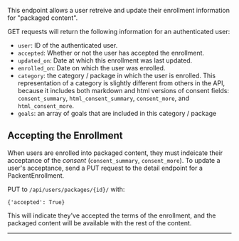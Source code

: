 This endpoint allows a user retreive and update their enrollment
information for "packaged content".

GET requests will return the following information for an authenticated
user:

* `user`: ID of the authenticated user.
* `accepted`: Whether or not the user has accepted the enrollment.
* `updated_on`: Date at which this enrollment was last updated.
* `enrolled_on`: Date on which the user was enrolled.
* `category`: the category / package in which the user is enrolled. This
  representation of a category is slightly different from others in the API,
  because it includes both markdown and html versions of consent fields:
  `consent_summary`, `html_consent_summary`, `consent_more`, and
  `html_consent_more`.
* `goals`: an array of goals that are included in this category / package

## Accepting the Enrollment

When users are enrolled into packaged content, they must indeicate their
acceptance of the _consent_ (`consent_summary`, `consent_more`). To
update a user's acceptance, send a PUT request to the detail endpoint
for a PackentEnrollment.

PUT to `/api/users/packages/{id}/` with:

    {'accepted': True}

This will indicate they've accepted the terms of the enrollment, and the
packaged content will be available with the rest of the content.

----

